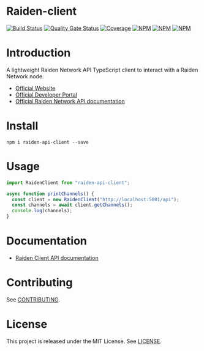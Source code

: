 # Raiden-client

[![Build Status](https://travis-ci.org/wslyvh/raiden-api-client.svg?branch=develop)](https://travis-ci.org/wslyvh/raiden-api-client)
[![Quality Gate Status](https://sonarcloud.io/api/project_badges/measure?project=raiden-api-client&metric=alert_status)](https://sonarcloud.io/dashboard?id=raiden-api-client)
[![Coverage](https://sonarcloud.io/api/project_badges/measure?project=raiden-api-client&metric=coverage)](https://sonarcloud.io/dashboard?id=raiden-api-client)
[![NPM](https://img.shields.io/npm/v/raiden-api-client.svg)](https://www.npmjs.com/package/raiden-api-client)
[![NPM](https://img.shields.io/npm/l/raiden-api-client.svg)](https://www.npmjs.com/package/raiden-api-client)
[![NPM](https://img.shields.io/npm/dt/raiden-api-client.svg)](https://www.npmjs.com/package/raiden-api-client)

# Introduction

A lightweight Raiden Network API TypeScript client to interact with a Raiden Network node.

- [Official Website](https://raiden.network)
- [Official Developer Portal](https://developer.raiden.network/)
- [Official Raiden Network API documentation](https://raiden-network.readthedocs.io/en/latest/rest_api.html)

# Install

`npm i raiden-api-client --save`

# Usage

```typescript
import RaidenClient from "raiden-api-client";

async function printChannels() {
  const client = new RaidenClient("http://localhost:5001/api");
  const channels = await client.getChannels();
  console.log(channels);
}
```

# Documentation

- [Raiden Client API documentation](https://wslyvh.github.io/raiden-api-client/)

# Contributing

See [CONTRIBUTING](./.github/CONTRIBUTING.MD).

# License

This project is released under the MIT License. See [LICENSE](LICENSE).
